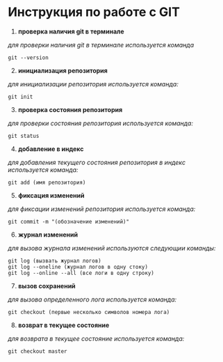 # **Инструкция по работе с GIT**

1. **проверка наличия git в терминале**

*для проверки наличия git в терминале используется команда*

    git --version

2. **инициализация репозитория**

*для инициализации репозитория используется команда:*

    git init

3. **проверка состояния репозитория**

*для проверки состояния репозитория используется команда:*

    git status

4. **добавление в индекс**

*для добавления текущего состояния репозитория в индекс используется команда:*

    git add (имя репозитория)

5. **фиксация изменений**

*для фиксации изменений репозитория используется команда:*

    git commit -m "(обозначение изменений)"

6. **журнал изменений**

*для вызова журнала изменений используются следующии команды:*

    git log (вызвать журнал логов)
    git log --oneline (журнал логов в одну стоку)
    git log --online --all (все логи в одну строку)


7. **вызов сохранений**

*для вызова определенного лога используется команда:*

    git checkout (первые несколько символов номера лога)

8. **возврат в текущее состояние**

*для возврата в текущее состояние используется команда:*

    git checkout master




